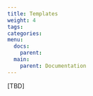 ```yaml
---
title: Templates
weight: 4
tags:
categories:
menu:
  docs:
    parent: 
  main:
    parent: Documentation  
---
```


[TBD]
